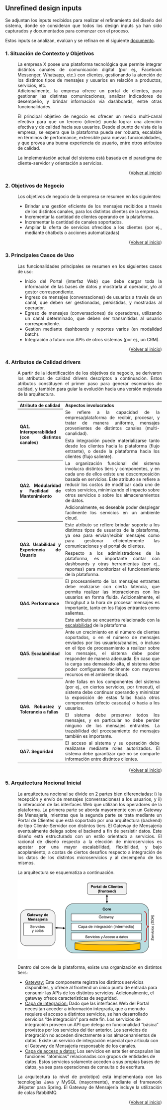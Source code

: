 <a name="top"></a>

## Unrefined design inputs
<p align="justify">
  Se adjuntan los inputs recibidos para realizar el refinamiento del diseño del sistema, donde se consideran que todos los design inputs ya han sido capturados y documentados para comenzar con el proceso.
</p>
<p align="justify">
  Estos inputs se analizan, evalúan y se refinan en el siguiente  <a href="https://github.com/ramaaorella/final_disenio/blob/main/add-process/design-inputs/1.review-design-inputs.md">documento</a>. 
</p>

### 1. Situación de Contexto y Objetivos
<dl><dd align="justify">
  <p>
    La empresa X posee una plataforma tecnológica que permite integrar distintos canales de comunicación digital (por ej., Facebook Messenger, Whatsapp, etc.) con clientes, gestionando la atención de los distintos tipos de mensajes y usuarios en relación a productos, servicios, etc.
    <br/>
    Adicionalmente, la empresa ofrece un portal de clientes, para gestionar las distintas comunicaciones, analizar indicadores de desempeño, y brindar información via dashboards, entre otras funcionalidades. 
  </p>
  <p>
    El principal objetivo de negocio es ofrecer un medio multi-canal efectivo para que un tercero (cliente) pueda lograr una atención efectiva y de calidad hacia sus usuarios. Desde el punto de vista de la empresa, se espera que la plataforma pueda ser robusta, escalable en términos de performance, extensible para nuevas funcionalidades, y que provea una buena experiencia de usuario, entre otros atributos de calidad.
  </p>
  <p>
    La implementación actual del sistema está basada en el paradigma de cliente-servidor y orientación
  a servicios.
  </p>

  <p align="right">(<a href="#top">Volver al inicio</a>)</p>
</dd></dl>

### 2. Objetivos de Negocio
<dl><dd align="justify">
  <p>
    Los objetivos de negocio de la empresa se resumen en los siguientes:
  </p>

  - Brindar una gestión eficiente de los mensajes recibidos a través de los distintos canales, para los distintos clientes de la empresa.
  - Incrementar la cantidad de clientes operando en la plataforma.
  - Incrementar la cantidad de canales soportados.
  - Ampliar la oferta de servicios ofrecidos a los clientes (por ej., mediante chatbots o acciones automatizadas)

  <p align="right">(<a href="#top">Volver al inicio</a>)</p>
</dd></dl>

### 3. Principales Casos de Uso
<dl><dd align="justify">
  <p>
    Las funcionalidades principales se resumen en los siguientes casos de uso:
  </p>

  - Inicio del Portal (interfaz Web) que debe cargar toda la información de las bases de datos y mostrarla al operador, y/o al gestor correspondiente.
  - Ingreso de mensajes (conversaciones) de usuarios a través de un canal, que deben ser gestionadas, persistidas, y mostradas al operador.
  - Egreso de mensajes (conversaciones) de operadores, utilizando un canal determinado, que deben ser transmitidas al usuario correspondiente.
  - Gestion mediante dashboards y reportes varios (en modalidad batch).
  - Integración a futuro con APIs de otros sistemas (por ej., un CRM).

  <p align="right">(<a href="#top">Volver al inicio</a>)</p>
</dd></dl>

### 4. Atributos de Calidad drivers
<dl><dd align="justify">
  <p>
    A partir de la identificación de los objetivos de negocio, se derivaron los atributos de calidad drivers
    descriptos a continuación. Estos atributos constituyen el primer paso para generar escenarios de
    calidad, y también para guiar la evolución hacia una versión mejorada de la arquitectura.
  </p>

  <table>
    <tr>
      <th>Atributo de calidad</th>
      <th>Aspectos involucrados</th>
    </tr>
    <tr>
      <th rowspan="2">
        QA1. Interoperabilidad (con distintos canales)
      </th>
      <td>
            Se refiere a la capacidad de la empresa/plataforma de recibir, procesar, y tratar de manera uniforme, mensajes provenientes de distintos canales (multi-canalidad).
      </td>
    </tr>
    <tr>
      <td>
            Esta integración puede materializarse tanto desde los clientes hacia la plataforma (flujo entrante), o desde la plataforma hacia los clientes (flujo saliente).
      </td>
    </tr>
    <tr>
      <th rowspan="2">
        QA2. Modularidad y Facilidad de Mantenimiento
      </th>
      <td>
            La organización funcional del sistema involucra distintos tiers y componentes, y en cada uno de ellos existe una descomposición basada en servicios. Este atributo se refiere a reducir los costos de modificar cada uno de estos servicios, minimizando el impacto sobre otros servicios o sobre los almacenamientos de datos.
      </td>
    </tr>
    <tr>
      <td>
            Adicionalmente, es deseable poder desplegar facilmente los servicios en un ambiente cloud.
      </td>
    </tr>
    <tr>
      <th rowspan="2">
        QA3. Usabilidad y Experiencia de Usuario
      </th>
      <td>
          Este atributo se refiere brindar soporte a los distintos tipos de usuarios de la plataforma, ya sea para enviar/recibir mensajes como para gestionar eficientemente las comunicaciones y el portal de clientes.
      </td>
    </tr>
    <tr>
      <td>
          Respecto a los administradores de la plataforma, es importante contar con dashboards y otras herramientas (por ej., reportes) para monitorizar el funcionamiento de la plataforma.
      </td>
    </tr>
    <tr>
      <th rowspan="2">
        QA4. Performance
      </th>
      <td>
          El procesamiento de los mensajes entrantes debe realizarse con cierta latencia, que permita realizar las interacciones con los usuarios en forma fluida. Adicionalmente, el throghput a la hora de procesar mensajes es importante, tanto en los flujos entrantes como salientes.
      </td>
    </tr>
    <tr>
      <td>
          Este atributo se encuentra relacionado con la <ins>escalabilidad</ins> de la plataforma.
      </td>
    </tr>
    <tr>
      <th>
        QA5. Escalabilidad
      </th>
      <td>
          Ante un crecimiento en el número de clientes soportados, o en el número de mensajes enviados por los usuarios/canales, o incluso en el tipo de procesamiento a realizar sobre los mensajes, el sistema debe poder responder de manera adecuada. En caso que la carga sea demasiado alta, el sistema debe poder configurarse facilmente con mayores recursos en el ambiente cloud.
      </td>
    </tr>
    <tr>
      <th rowspan="2">
        QA6. Robustez y Tolerancia a fallas
      </th>
      <td>
          Ante fallas en los componentes del sistema (por ej., en ciertos servicios, por timeout), el sistema debe continuar operando y minimizar la exposición de estas fallas hacia otros componentes (efecto cascada) o hacia a los usuarios.
      </td>
    </tr>
    <tr>
      <td>
          El sistema debe preservar todos los mensajes, y en particular no debe perder ninguno de los mensajes entrantes. La trazabilidad del procesamiento de mensajes también es importante.
      </td>
    </tr>
    <tr>
      <th>
        QA7. Seguridad
      </th>
      <td>
          El acceso al sistema y su operación debe realizarse mediante roles autorizados. El sistema debe garantizar que no se comparte información entre distintos clientes.
      </td>
    </tr>
  </table>

  <p align="right">(<a href="#top">Volver al inicio</a>)</p>
</dd></dl>

### 5. Arquitectura Nocional Inicial
<dl><dd>
  <p align="justify">
    La arquitectura nocional se divide en 2 partes bien diferenciadas: i) la recepción y envío de mensajes (conversaciones) a los usuarios, y ii) la interacción de las interfaces Web que utilizan los operadores de la plataforma. La primera parte se aborda mayormente con un Gateway de Mensajería, mientras que la segunda parte se trata mediante un Portal de Clientes que está soportado por una arquitectura (backend) de tipo Cliente-Servidor con distintos tiers. El Gateway de Mensajería eventualmente delega sobre el backend a fin de persistir datos. Este diseño está estructurado con un estilo orientado a servicios. El racional de diseño respecto a la elección de microservicios es apostar por una mayor escalabilidad, flexibilidad, y bajo acoplamiento; a costas de ciertos desafíos respecto a integración de los datos de los distintos microservicios y al desempeño de los mismos.
  </p>
  <p align="justify">
    La arquitectura se esquematiza a continuación.
  </p>

  <p align="center">
    <img src="../../images/initial-architecture.png" alt="Arquitectura Nocional Inicial"/>
  </p>

  <p align="justify">
    Dentro del core de la plataforma, existe una organización en distintos tiers:

  - <ins>Gateway:</ins> Este componente registra los distintos servicios disponibles, y ofrece al frontend un único punto de entrada para consumir las APIs de los distintos servicios. Adicionalmente, el gateway ofrece características de seguridad.
  - <ins>Capa de integración:</ins> Dado que las interfaces Web del Portal necesitan acceder a información integrada, que a menudo requiere el acceso a distintos servicios, se han desarrollado servicios “de integración” para este fin. Los servicios de integración proveen un API que delega en funcionalidad “básica” provistos por los servicios del tier anterior. Los servicios de integración no acceden directamente a los almacenamientos de datos. Existe un servicio de integración especial que articula con el Gateway de Mensajeria responsable de los canales.
  - <ins>Capa de acceso a datos:</ins> Los servicios en este tier encapsulan las funciones “atómicas” relacionadas con grupos de entidades de datos. Estos servicios solamente acceden a sus propias bases de datos, ya sea para operaciones de consulta o de escritura.
  </p>

  <p align="justify">
    La arquitectura (a nivel de prototipo) está implementada con las tecnologías Java y MySQL (mayormente), mediante el framework JHipster para Spring. El Gateway de Mensajería incluye la utilización de colas RabbitMQ.
  </p>

  <p align="right">(<a href="#top">Volver al inicio</a>)</p>
</dd></dl>